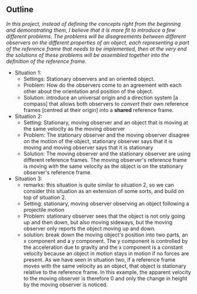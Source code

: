 ## Outline

*In this project, instead of defining the concepts right from the beginning and demonstrating them, I believe that it is more fit to introduce a few different problems. The problems will be disagreements between different observers on the different properties of an object, each representing a part of the reference frame that needs to be implemented, then at the very end the solutions of these problems will be assembled together into the definition of the reference frame.*

* Situation 1: 
  * Settings: Stationary observers and an oriented object.
  * Problem: How do the observers come to an agreement with each other about the orientation and position of the object.
  * Solution: introduce an universal origin and a direction system [a compass] that allows both observers to *convert* their own reference frames [centred at their origin] into a **shared** reference frame. 
* Situation 2:
  * Setting: Stationary, moving observer and an object that is moving at the same velocity as the moving observer
  * Problem: The stationary observer and the moving observer disagree on the motion of the object, stationary observer says that it is moving and moving observer says that it is stationary
  * Solution: The moving observer and the stationary observer are using different reference frames. The moving observer's reference frame is moving with the same velocity as the object is on the stationary observer's reference frame.
* Situation 3:
  * remarks: this situation is quite similar to situation 2, so we can consider this situation as an extension of some sorts, and build on top of situation 2.
  * Setting: stationary, moving observer observing an object following a projectile motion
  * Problem: stationary observer sees that the object is not only going up and then down, but also moving sideways, but the moving observer only reports the object moving up and down.
  * solution: break down the moving object's position into two parts, an x component and a y component. The y component is controlled by the acceleration due to gravity and the x component is a constant velocity because an object in motion stays in motion if no forces are present. As we have seen in situation two, if a reference frame moves with the same velocity as an object, that object is stationary relative to the reference frame. In this example, the apparent velocity to the moving observer is therefore 0 and only the change in height by the moving observer is noticed. 

